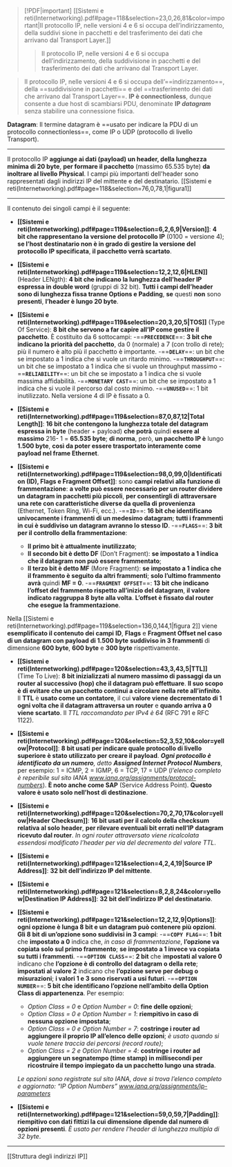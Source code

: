 > [!PDF|important] [[Sistemi e reti(Internetworking).pdf#page=118&selection=23,0,26,81&color=important|II protocollo IP, nelle versioni 4 e 6 si occupa dell’indirizzamento, della suddivi sione in pacchetti e del trasferimento dei dati che arrivano dal Transport Layer.]]
> > II protocollo IP, nelle versioni 4 e 6 si occupa dell’indirizzamento, della suddivisione in pacchetti e del trasferimento dei dati che arrivano dal Transport Layer.

> II protocollo IP, nelle versioni 4 e 6 si occupa dell’==indirizzamento==, della ==suddivisione in pacchetti== e del ==trasferimento dei dati che arrivano dal Transport Layer==. **IP è connectionless**, dunque consente a due host di scambiarsi PDU, denominate **IP *datagram*** senza stabilire una connessione fisica.

**Datagram**: Il termine datagram è ==usato per indicare la PDU di un protocollo connectionless==, come IP o UDP (protocollo di livello Transport).

---
Il protocollo IP **aggiunge ai dati (payload) un header, della lunghezza minima di 20 byte**, **per formare il pacchetto** (massimo 65.535 byte) **da inoltrare al livello Physical**. I campi più importanti dell'header sono rappresentati dagli indirizzi IP del mittente e del destinatario. [[Sistemi e reti(Internetworking).pdf#page=118&selection=76,0,78,1|figura1]]

---
Il contenuto dei singoli campi è il seguente:

- **[[Sistemi e reti(Internetworking).pdf#page=119&selection=6,2,6,9|Version]]**: **4 bit che rappresentano la versione del protocollo IP** (0100 = versione 4); **se l’host destinatario non è in grado di gestire la versione del protocollo IP specificata**, **il pacchetto verrà scartato**.

- **[[Sistemi e reti(Internetworking).pdf#page=119&selection=12,2,12,6|HLEN]]** (Header LENgth): **4 bit che indicano la lunghezza dell’header IP espressa in double word** (gruppi di 32 bit). **Tutti i campi dell’header sono di lunghezza fissa tranne Options e Padding**, **se** questi **non** sono **presenti**, **l’header è lungo 20 byte**.

- **[[Sistemi e reti(Internetworking).pdf#page=119&selection=20,3,20,5|TOS]]** (Type Of Service): **8 bit che servono a far capire all’IP come gestire il pacchetto**. È costituito da 6 sottocampi:
	-==**`PRECEDENCE`**==: **3 bit che indicano la priorità del pacchetto**, da 0 (normale) a 7 (con trollo di rete); più il numero è alto più il pacchetto è importante.
	-==**`DELAY`**==: un bit che se impostato a 1 indica che si vuole un ritardo minimo.
	-==**`THROUGHPUT`**==: un bit che se impostato a 1 indica che si vuole un throughput massimo
	-==**`RELIABILITY`**==: un bit che se impostato a 1 indica che si vuole massima affidabilità.
	-==**`MONETARY CAST`**==: un bit che se impostato a 1 indica che si vuole il percorso dal costo minimo.
	-==**`UNUSED`**==: 1 bit inutilizzato. Nella versione 4 di IP è fissato a 0.

- **[[Sistemi e reti(Internetworking).pdf#page=119&selection=87,0,87,12|Total Length]]**: **16 bit che contengono la lunghezza totale del datagram espressa in byte** (header + payload) **che potrà** quindi **essere al massimo** 216- 1 = **65.535 byte**; **di norma**, però, **un pacchetto IP è** lungo **1.500 byte**, **così da poter essere trasportato interamente come payload nel frame Ethernet**.

- **[[Sistemi e reti(Internetworking).pdf#page=119&selection=98,0,99,0|Identification (ID), Flags e Fragment Offset]]**: sono **campi relativi alla funzione di frammentazione**: **a volte può essere necessario per un router dividere un datagram in pacchetti più piccoli**, **per consentirgli di attraversare una rete con caratteristiche diverse da quella di provenienza** (Ethernet, Token Ring, Wi-Fi, ecc.). 
	-==**`ID`**==: **16 bit che identificano univocamente i frammenti di un medesimo datagram**; **tutti i frammenti in cui è suddiviso un datagram avranno lo stesso ID**.
	-==**`FLAGS`**==: **3 bit per il controllo della frammentazione**:
	 - **Il primo bit è attualmente inutilizzato**;
	 - **Il secondo bit è detto DF** (Don’t Fragment): **se impostato a 1 indica che il datagram non può essere frammentato**;
	 - **Il terzo bit è detto MF** (More Fragment): **se impostato a 1 indica che il frammento è seguito da altri frammenti**; **solo l’ultimo frammento avrà** quindi **MF = 0**.
	-==**`FRAGMENT OFFSET`**==: **13 bit che indicano l’offset del frammento rispetto all’inizio del datagram**, **il valore indicato raggruppa 8 byte alla volta**. **L’offset è fissato dal router che esegue la frammentazione**.

Nella [[Sistemi e reti(Internetworking).pdf#page=119&selection=136,0,144,1|figura 2]] viene **esemplificato il contenuto dei campi** **ID**, **Flags** e **Fragment Offset nel caso di un datagram con payload di 1.500 byte** **suddiviso in 3 frammenti** di dimensione **600 byte**, **600 byte** e **300 byte** rispettivamente.

- **[[Sistemi e reti(Internetworking).pdf#page=120&selection=43,3,43,5|TTL]]** (Time To Live): **8 bit inizializzati al numero massimo di passaggi da un router al successivo (hop) che il datagram può effettuare**. **Il suo scopo è di evitare che un pacchetto continui a circolare nella rete all’infinito**. Il **TTL** è **usato come un contatore**, il cui **valore viene decrementato di 1 ogni volta che il datagram attraversa un router** e **quando arriva a 0 viene scartato**. Il *TTL raccomandato per IPv4 è 64* (RFC 791 e RFC 1122).

- **[[Sistemi e reti(Internetworking).pdf#page=120&selection=52,3,52,10&color=yellow|Protocol]]**: **8 bit usati per indicare quale protocollo di livello superiore è stato utilizzato per creare il payload**. ***Ogni protocollo è identificato da un numero**, detto **Assigned Internet Protocol Numbers***, per esempio: 1 = ICMP, 2 = IGMP, 6 = TCP, 17 = UDP (*l’elenco completo è reperibile sul sito IANA www.iana.org/assignments/protocol-numbers*). **È noto anche come SAP** (Service Address Point). **Questo valore è usato solo nell’host di destinazione**.

- **[[Sistemi e reti(Internetworking).pdf#page=120&selection=70,2,70,17&color=yellow|Header Checksum]]**: **16 bit usati per il calcolo della checksum relativa al solo header**, **per rilevare eventuali bit errati nell’IP datagram ricevuto dal router**. *In ogni router attraversato viene ricalcolata essendosi modificato l’header per via del decremento del valore TTL*.

- **[[Sistemi e reti(Internetworking).pdf#page=121&selection=4,2,4,19|Source IP Address]]**: **32 bit dell’indirizzo IP del mittente**.
- **[[Sistemi e reti(Internetworking).pdf#page=121&selection=8,2,8,24&color=yellow|Destination IP Address]]**: **32 bit dell’indirizzo IP del destinatario**.

- **[[Sistemi e reti(Internetworking).pdf#page=121&selection=12,2,12,9|Options]]**: **ogni opzione è lunga 8 bit e un datagram può contenere più opzioni**. **Gli 8 bit di un’opzione sono suddivisi in 3 campi**:
	-==**`COPY FLAG`**==: **1 bit** che **impostato a 0** indica che, *in caso di frammentazione*, **l’opzione va copiata solo sul primo frammento**; **se impostato a 1 invece va copiata su tutti i frammenti**.
	-==**`OPTION CLASS`**==: **2 bit** che i**mpostati al valore 0** indicano che **l’opzione è di controllo del datagram o della rete**; **impostati al valore 2** indicano che **l’opzione serve per debug o misurazioni**; **i valori 1 e 3 sono riservati a usi futuri**.
	-==**`OPTION NUMBER`**==: **5 bit che identificano l’opzione nell’ambito della Option Class di appartenenza**. Per esempio:
	 - *Option Class = 0* e *Option Number = 0*: **fine delle opzioni**;
	 - *Option Class = 0 e Option Number = 1*: **riempitivo in caso di nessuna opzione impostata**;
	 - *Option Class = 0 e Option Number = 7*: **costringe i router ad aggiungere il proprio IP all’elenco delle opzioni**; *è usato quando si vuole tenere traccia dei percorsi (record route)*;
	 - *Option Class = 2 e Option Number = 4*: **costringe i router ad aggiungere un segnatempo (time stamp) in millisecondi per ricostruire il tempo impiegato da un pacchetto lungo una strada**.
	
	*Le opzioni sono registrate sul sito IANA, dove si trova l’elenco completo e aggiornato: “IP Option Numbers” www.iana.org/assignments/ip-parameters*

- **[[Sistemi e reti(Internetworking).pdf#page=121&selection=59,0,59,7|Padding]]**: **riempitivo con dati fittizi la cui dimensione dipende dal numero di opzioni presenti**. *È usato per rendere l’header di lunghezza multipla di 32 byte*.

---
[[Struttura degli indirizzi IP]]